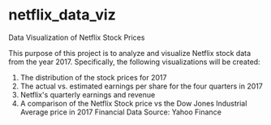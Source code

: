 # netflix_data_viz
Data Visualization of Netflix Stock Prices

This purpose of this project is to analyze and visualize Netflix stock data from the year 2017.
Specifically, the following visualizations will be created:

1. The distribution of the stock prices for 2017
2. The actual vs. estimated earnings per share for the four quarters in 2017
3. Netflix's quarterly earnings and revenue
4. A comparison of the Netflix Stock price vs the Dow Jones Industrial Average price in 2017
Financial Data Source: Yahoo Finance

